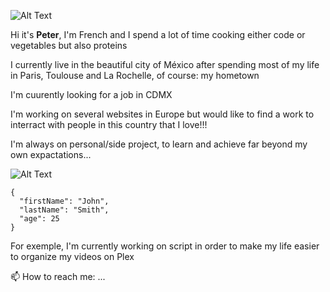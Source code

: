 ![Alt Text](https://media.giphy.com/media/EK24OWrJSy1GkkNu0y/giphy.gif)

Hi it's **Peter**, I'm French and I spend a lot of time cooking either code or vegetables but also proteins

I currently live in the beautiful city of México after spending most of my life in Paris, Toulouse and La Rochelle, of course: my hometown

I'm cuurently looking for a job in CDMX

I'm working on several websites in Europe but would like to find a work to interract with people in this country that I love!!!

I'm always on personal/side project, to learn and achieve far beyond my own expactations...

![Alt Text](https://media.giphy.com/media/75ZaxapnyMp2w/giphy.gif)



```
{
  "firstName": "John",
  "lastName": "Smith",
  "age": 25
}
```


For exemple, I'm currently working on script in order to make my life easier to organize my videos on Plex

📫 How to reach me: ...

<!--
**peterViou/peterViou** is a ✨ _special_ ✨ repository because its `README.md` (this file) appears on your GitHub profile.

Here are some ideas to get you started:

- 🔭 I’m currently working on ...
- 🌱 I’m currently learning ...
- 👯 I’m looking to collaborate on ...
- 🤔 I’m looking for help with ...
- 💬 Ask me about ...
- 📫 How to reach me: ...
- 😄 Pronouns: ...
- ⚡ Fun fact: ...
-->
